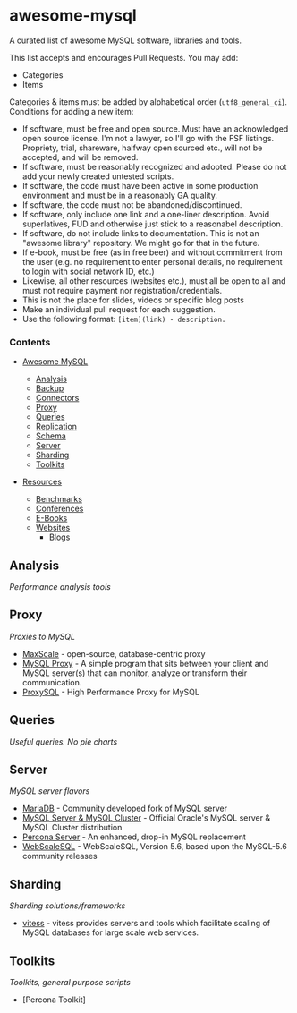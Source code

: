 # awesome-mysql

A curated list of awesome MySQL software, libraries and tools.

This list accepts and encourages Pull Requests. You may add:

- Categories
- Items

Categories & items must be added by alphabetical order (`utf8_general_ci`).
Conditions for adding a new item:

* If software, must be free and open source. Must have an acknowledged open source license. I'm not a lawyer, so I'll go with the
  FSF listings. Propriety, trial, shareware, halfway open sourced etc., will not be accepted, and will be removed.
* If software, must be reasonably recognized and adopted. Please do not add your newly created untested scripts.
* If software, the code must have been active in some production environment and must be in a reasonably GA quality.
* If software, the code must not be abandoned/discontinued.
* If software, only include one link and a one-liner description. Avoid superlatives, FUD and otherwise just stick to a reasonabel description.
* If software, do not include links to documentation. This is not an "awesome library" repository. We might go for that in the future.
* If e-book, must be free (as in free beer) and without commitment from the user (e.g. no requirement to enter personal details,
  no requirement to login with social network ID, etc.)
* Likewise, all other resources (websites etc.), must all be open to all and must not require payment nor registration/credentials.
* This is not the place for slides, videos or specific blog posts
* Make an individual pull request for each suggestion.
* Use the following format: `[item](link) - description.`

### Contents

- [Awesome MySQL](#awesome-mysql)
    - [Analysis](#analysis)
    - [Backup](#backup)
    - [Connectors](#connectors)
    - [Proxy](#proxy)
    - [Queries](#queries)
    - [Replication](#replication)
    - [Schema](#schema)
    - [Server](#server)
    - [Sharding](#sharding)
    - [Toolkits](#toolkits)

- [Resources](#resources)
    - [Benchmarks](#benchmarks)
    - [Conferences](#conferences)
    - [E-Books](#e-books)
    - [Websites](#websites)
        - [Blogs](#blogs)


## Analysis

*Performance analysis tools*

## Proxy

*Proxies to MySQL*

* [MaxScale](https://github.com/mariadb-corporation/MaxScale) - open-source, database-centric proxy
* [MySQL Proxy](https://launchpad.net/mysql-proxy) - A simple program that sits between your client and MySQL server(s) that can monitor, analyze or transform their communication.
* [ProxySQL](https://github.com/renecannao/proxysql) - High Performance Proxy for MySQL


## Queries

*Useful queries. No pie charts*


## Server

*MySQL server flavors*

* [MariaDB](https://github.com/MariaDB/server) - Community developed fork of MySQL server
* [MySQL Server & MySQL Cluster](https://github.com/mysql/mysql-server) - Official Oracle's MySQL server & MySQL Cluster distribution
* [Percona Server](https://launchpad.net/percona-server) - An enhanced, drop-in MySQL replacement
* [WebScaleSQL](https://github.com/webscalesql/webscalesql-5.6) - WebScaleSQL, Version 5.6, based upon the MySQL-5.6 community releases


## Sharding

*Sharding solutions/frameworks*

* [vitess](https://github.com/youtube/vitess) - vitess provides servers and tools which facilitate scaling of MySQL databases for large scale web services.


## Toolkits

*Toolkits, general purpose scripts*

* [Percona Toolkit]
